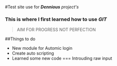 #Test site use for **_Dennious_** _project's_
### This is where I first learned how to use _GIT_
> AIM FOR PROGRESS NOT PERFECTION

##Things to do
* New module for Automic login
* Create auto scripting
* Learned some new code === Introuding raw input